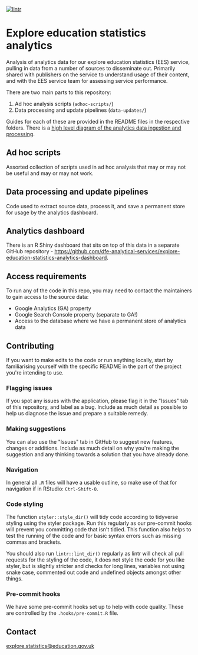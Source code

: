 [![lintr](https://github.com/dfe-analytical-services/explore-education-statistics-analytics/actions/workflows/lintr.yml/badge.svg)](https://github.com/dfe-analytical-services/explore-education-statistics-analytics/actions/workflows/lintr.yml)

# Explore education statistics analytics 

Analysis of analytics data for our explore education statistics (EES) service, pulling in data from a number of sources to disseminate out. Primarily shared with publishers on the service to understand usage of their content, and with the EES service team for assessing service performance.

There are two main parts to this repository:
1. Ad hoc analysis scripts (`adhoc-scripts/`)
2. Data processing and update pipelines (`data-updates/`)

Guides for each of these are provided in the README files in the respective folders. There is a [high level diagram of the analytics data ingestion and processing](https://lucid.app/lucidchart/97ee2663-4065-425e-92df-dd664d44973d/edit?viewport_loc=-835%2C-412%2C2632%2C1302%2C0_0&invitationId=inv_1289a047-b729-46bc-85ef-425229b540a5).

## Ad hoc scripts

Assorted collection of scripts used in ad hoc analysis that may or may not be useful and may or may not work.

## Data processing and update pipelines

Code used to extract source data, process it, and save a permanent store for usage by the analytics dashboard.

## Analytics dashboard

There is an R Shiny dashboard that sits on top of this data in a separate GitHub repository - https://github.com/dfe-analytical-services/explore-education-statistics-analytics-dashboard.

## Access requirements

To run any of the code in this repo, you may need to contact the maintainers to gain access to the source data:
- Google Analytics (GA) property 
- Google Search Console property (separate to GA!)
- Access to the database where we have a permanent store of analytics data
  
## Contributing

If you want to make edits to the code or run anything locally, start by familiarising yourself with the specific README in the part of the project you're intending to use.

### Flagging issues

If you spot any issues with the application, please flag it in the "Issues" tab of this repository, and label as a bug. Include as much detail as possible to help us diagnose the issue and prepare a suitable remedy.

### Making suggestions

You can also use the "Issues" tab in GitHub to suggest new features, changes or additions. Include as much detail on why you're making the suggestion and any thinking towards a solution that you have already done.

### Navigation

In general all `.R` files will have a usable outline, so make use of that for navigation if in RStudio: `Ctrl-Shift-O`.

### Code styling 

The function `styler::style_dir()` will tidy code according to tidyverse styling using the styler package. Run this regularly as our pre-commit hooks will prevent you committing code that isn't tidied. This function also helps to test the running of the code and for basic syntax errors such as missing commas and brackets.

You should also run `lintr::lint_dir()` regularly as lintr will check all pull requests for the styling of the code, it does not style the code for you like styler, but is slightly stricter and checks for long lines, variables not using snake case, commented out code and undefined objects amongst other things.

### Pre-commit hooks

We have some pre-commit hooks set up to help with code quality. These are controlled by the `.hooks/pre-commit.R` file.

## Contact

explore.statistics@education.gov.uk